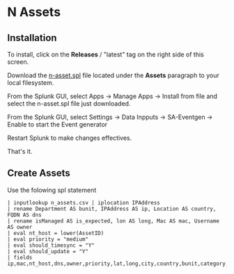 # N Assets

## Installation

To install, click on the **Releases** / "latest" tag on the right side of this screen.

Download the [n-asset.spl](https://github.com/dd-Splunk/n-assets/releases/download/latest/n-assets.spl) file located under the **Assets** paragraph to your local filesystem.

From the Splunk GUI, select Apps -> Manage Apps -> Install from file and select the n-asset.spl file just downloaded.

From the Splunk GUI, select Settings -> Data Inpputs -> SA-Eventgen -> Enable to start the Event generator

Restart Splunk to make changes effectives.

That's it.

## Create Assets

Use the folowing spl statement

```SPL
| inputlookup n_assets.csv | iplocation IPAddress
| rename Department AS bunit, IPAddress AS ip, Location AS country, FQDN AS dns
| rename isManaged AS is_expected, lon AS long, Mac AS mac, Username AS owner
| eval nt_host = lower(AssetID)
| eval priority = "medium"
| eval should_timesync = "Y"
| eval should_update = "Y"
| fields ip,mac,nt_host,dns,owner,priority,lat,long,city,country,bunit,category,pci_domain,is_expected,should_timesync,should_update,requires_av,cim_entity_zone
```

